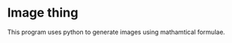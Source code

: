 [//]: <> (METADATA: {Imageurl:''})
<h1> Image thing </h1>
This program uses python to generate images using mathamtical formulae.
